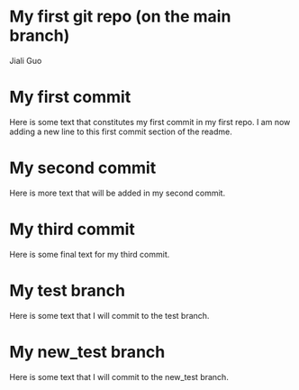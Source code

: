 My first git repo (on the main branch)
================
Jiali Guo

# My first commit

Here is some text that constitutes my first commit in my first repo. I
am now adding a new line to this first commit section of the readme.

# My second commit

Here is more text that will be added in my second commit.

# My third commit

Here is some final text for my third commit.

# My test branch

Here is some text that I will commit to the test branch.

# My new_test branch

Here is some text that I will commit to the new_test branch.
